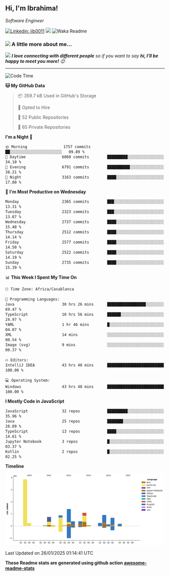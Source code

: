 <h2>Hi, I'm Ibrahima! </h2>
<p><em>Software Engineer 
</em></p>


[![Linkedin: iib0011](https://img.shields.io/badge/-iib0011-blue?style=flat-square&logo=Linkedin&logoColor=white&link=https://www.linkedin.com/in/iib0011/)](https://www.linkedin.com/in/iib0011/)
![](https://visitor-badge.glitch.me/badge?page_id=iib0011)
![Waka Readme](https://github.com/iib0011/iib0011/workflows/Waka%20Readme/badge.svg)


### <img src="https://media.giphy.com/media/VgCDAzcKvsR6OM0uWg/giphy.gif" width="50"> A little more about me...  


<img src="https://media.giphy.com/media/LnQjpWaON8nhr21vNW/giphy.gif" width="60"> <em><b>I love connecting with different people</b> so if you want to say <b>hi, I'll be happy to meet you more!</b> 😊</em>

---
<!--START_SECTION:waka-->
![Code Time](http://img.shields.io/badge/Code%20Time-4%2C315%20hrs%2031%20mins-blue)

**🐱 My GitHub Data** 

> 📦 359.7 kB Used in GitHub's Storage 
 > 
> 💼 Opted to Hire
 > 
> 📜 52 Public Repositories 
 > 
> 🔑 65 Private Repositories 
 > 
**I'm a Night 🦉** 

```text
🌞 Morning                1757 commits        ██░░░░░░░░░░░░░░░░░░░░░░░   09.89 % 
🌆 Daytime                6060 commits        █████████░░░░░░░░░░░░░░░░   34.10 % 
🌃 Evening                6791 commits        ██████████░░░░░░░░░░░░░░░   38.21 % 
🌙 Night                  3163 commits        ████░░░░░░░░░░░░░░░░░░░░░   17.80 % 
```
📅 **I'm Most Productive on Wednesday** 

```text
Monday                   2365 commits        ███░░░░░░░░░░░░░░░░░░░░░░   13.31 % 
Tuesday                  2323 commits        ███░░░░░░░░░░░░░░░░░░░░░░   13.07 % 
Wednesday                2737 commits        ████░░░░░░░░░░░░░░░░░░░░░   15.40 % 
Thursday                 2512 commits        ████░░░░░░░░░░░░░░░░░░░░░   14.14 % 
Friday                   2577 commits        ████░░░░░░░░░░░░░░░░░░░░░   14.50 % 
Saturday                 2522 commits        ████░░░░░░░░░░░░░░░░░░░░░   14.19 % 
Sunday                   2735 commits        ████░░░░░░░░░░░░░░░░░░░░░   15.39 % 
```


📊 **This Week I Spent My Time On** 

```text
🕑︎ Time Zone: Africa/Casablanca

💬 Programming Languages: 
Java                     30 hrs 26 mins      █████████████████░░░░░░░░   69.47 % 
TypeScript               10 hrs 56 mins      ██████░░░░░░░░░░░░░░░░░░░   24.97 % 
YAML                     1 hr 46 mins        █░░░░░░░░░░░░░░░░░░░░░░░░   04.07 % 
XML                      14 mins             ░░░░░░░░░░░░░░░░░░░░░░░░░   00.54 % 
Image (svg)              9 mins              ░░░░░░░░░░░░░░░░░░░░░░░░░   00.37 % 

🔥 Editors: 
IntelliJ IDEA            43 hrs 48 mins      █████████████████████████   100.00 % 

💻 Operating System: 
Windows                  43 hrs 48 mins      █████████████████████████   100.00 % 
```

**I Mostly Code in JavaScript** 

```text
JavaScript               32 repos            █████████░░░░░░░░░░░░░░░░   35.96 % 
Java                     25 repos            ███████░░░░░░░░░░░░░░░░░░   28.09 % 
TypeScript               13 repos            ████░░░░░░░░░░░░░░░░░░░░░   14.61 % 
Jupyter Notebook         3 repos             █░░░░░░░░░░░░░░░░░░░░░░░░   03.37 % 
Kotlin                   2 repos             █░░░░░░░░░░░░░░░░░░░░░░░░   02.25 % 
```



**Timeline**

![Lines of Code chart](https://raw.githubusercontent.com/iib0011/iib0011/master/assets/bar_graph.png)


 Last Updated on 26/01/2025 01:14:41 UTC
<!--END_SECTION:waka-->

**These Readme stats are generated using github action [awesome-readme-stats](https://github.com/iib0011/waka-readme-stats)**

